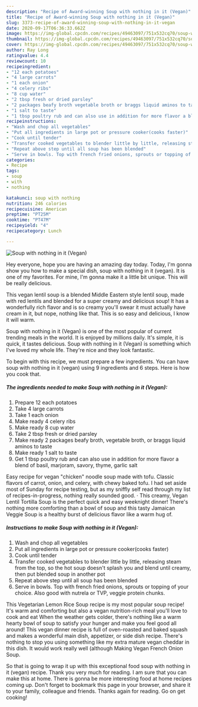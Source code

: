 ```yaml
---
description: "Recipe of Award-winning Soup with nothing in it (Vegan)"
title: "Recipe of Award-winning Soup with nothing in it (Vegan)"
slug: 3373-recipe-of-award-winning-soup-with-nothing-in-it-vegan
date: 2020-09-17T06:36:33.662Z
image: https://img-global.cpcdn.com/recipes/49463097/751x532cq70/soup-with-nothing-in-it-vegan-recipe-main-photo.jpg
thumbnail: https://img-global.cpcdn.com/recipes/49463097/751x532cq70/soup-with-nothing-in-it-vegan-recipe-main-photo.jpg
cover: https://img-global.cpcdn.com/recipes/49463097/751x532cq70/soup-with-nothing-in-it-vegan-recipe-main-photo.jpg
author: Ray Long
ratingvalue: 4.4
reviewcount: 10
recipeingredient:
- "12 each potatoes"
- "4 large carrots"
- "1 each onion"
- "4 celery ribs"
- "8 cup water"
- "2 tbsp fresh or dried parsley"
- "2 packages beafy broth vegetable broth or braggs liquid aminos to taste"
- "1 salt to taste"
- "1 tbsp poultry rub and can also use in addition for more flavor a blend of basil marjoram savory thyme garlic salt"
recipeinstructions:
- "Wash and chop all vegetables"
- "Put all ingredients in large pot or pressure cooker(cooks faster)"
- "Cook until tender"
- "Transfer cooked vegetables to blender little by little, releasing steam from the top, so the hot soup doesn&#39;t splash you and blend until creamy, then put blended soup in another pot"
- "Repeat above step until all soup has been blended"
- "Serve in bowls. Top with french fried onions, sprouts or topping of your choice. Also good with nutrela or TVP, veggie protein chunks."
categories:
- Recipe
tags:
- soup
- with
- nothing

katakunci: soup with nothing 
nutrition: 246 calories
recipecuisine: American
preptime: "PT25M"
cooktime: "PT47M"
recipeyield: "4"
recipecategory: Lunch

---
```



![Soup with nothing in it (Vegan)](https://img-global.cpcdn.com/recipes/49463097/751x532cq70/soup-with-nothing-in-it-vegan-recipe-main-photo.jpg)

Hey everyone, hope you are having an amazing day today. Today, I'm gonna show you how to make a special dish, soup with nothing in it (vegan). It is one of my favorites. For mine, I'm gonna make it a little bit unique. This will be really delicious.

This vegan lentil soup is a blended Middle Eastern style lentil soup, made with red lentils and blended for a super creamy and delicious soup! It has a wonderfully rich flavor and is so creamy you&#39;ll swear it must actually have cream in it, but nope, nothing like that. This is so easy and delicious, I know it will warm.

Soup with nothing in it (Vegan) is one of the most popular of current trending meals in the world. It is enjoyed by millions daily. It's simple, it is quick, it tastes delicious. Soup with nothing in it (Vegan) is something which I've loved my whole life. They're nice and they look fantastic.


To begin with this recipe, we must prepare a few ingredients. You can have soup with nothing in it (vegan) using 9 ingredients and 6 steps. Here is how you cook that.

<!--inarticleads1-->

##### The ingredients needed to make Soup with nothing in it (Vegan):

1. Prepare 12 each potatoes
1. Take 4 large carrots
1. Take 1 each onion
1. Make ready 4 celery ribs
1. Make ready 8 cup water
1. Take 2 tbsp fresh or dried parsley
1. Make ready 2 packages beafy broth, vegetable broth, or braggs liquid aminos to taste
1. Make ready 1 salt to taste
1. Get 1 tbsp poultry rub and can also use in addition for more flavor a blend of basil, marjoram, savory, thyme, garlic salt


Easy recipe for vegan &#34;chicken&#34; noodle soup made with tofu. Classic flavors of carrot, onion, and celery, with chewy baked tofu. I had set aside most of Sunday for recipe testing, but as my sniffly self read through my list of recipes-in-progress, nothing really sounded good. · This creamy, Vegan Lentil Tortilla Soup is the perfect quick and easy weeknight dinner! There&#39;s nothing more comforting than a bowl of soup and this tasty Jamaican Veggie Soup is a healthy burst of delicious flavor like a warm hug of. 

<!--inarticleads2-->

##### Instructions to make Soup with nothing in it (Vegan):

1. Wash and chop all vegetables
1. Put all ingredients in large pot or pressure cooker(cooks faster)
1. Cook until tender
1. Transfer cooked vegetables to blender little by little, releasing steam from the top, so the hot soup doesn&#39;t splash you and blend until creamy, then put blended soup in another pot
1. Repeat above step until all soup has been blended
1. Serve in bowls. Top with french fried onions, sprouts or topping of your choice. Also good with nutrela or TVP, veggie protein chunks.


This Vegetarian Lemon Rice Soup recipe is my most popular soup recipe! It&#39;s warm and comforting but also a vegan nutrition-rich meal you&#39;ll love to cook and eat When the weather gets colder, there&#39;s nothing like a warm hearty bowl of soup to satisfy your hunger and make you feel good all around! This vegan dinner recipe is full of oven-roasted and baked squash and makes a wonderful main dish, appetizer, or side dish recipe. There&#39;s nothing to stop you using something like my extra mature vegan cheddar in this dish. It would work really well (although Making Vegan French Onion Soup. 

So that is going to wrap it up with this exceptional food soup with nothing in it (vegan) recipe. Thank you very much for reading. I am sure that you can make this at home. There is gonna be more interesting food at home recipes coming up. Don't forget to bookmark this page in your browser, and share it to your family, colleague and friends. Thanks again for reading. Go on get cooking!
